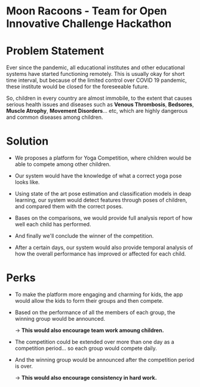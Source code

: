 # Moon Racoons - Team for Open Innovative Challenge Hackathon

# Problem Statement

Ever since the pandemic, all educational institutes and other educational systems have started functioning remotely.
This is usually okay for short time interval, but because of the limited control over COVID 19 pandemic, these institute would be closed for the foreseeable future.

So, children in every country are almost immobile, to the extent that causes serious health issues and diseases such as **Venous Thrombosis**, **Bedsores**, **Muscle Atrophy**, **Movement Disorders**... etc, which are highly dangerous and common diseases among children. 

# Solution

- We proposes a platform for Yoga Competition, where children would be able to compete among other children.

- Our system would have the knowledge of what a correct yoga pose looks like.

- Using state of the art pose estimation and classification models in deap learning, our system would detect features through poses of children, and compared them with the correct poses.

- Bases on the comparisons, we would provide full analysis report of how well each child has performed.

- And finally we'll conclude the winner of the competition.

- After a certain days, our system would also provide temporal analysis of how the overall performance has improved or affected for each child.

# Perks

- To make the platform more engaging and charming for kids, the app would allow the kids to form their groups and then compete.
- Based on the performance of all the members of each group, the winning group would be announced.

    -> **This would also encourage team work amoung children.**

- The competition could be extended over more than one day as a competition period... so each group would compete daily.
- And the winning group would be announced after the competition period is over.

    -> **This would also encourage consistency in hard work.**